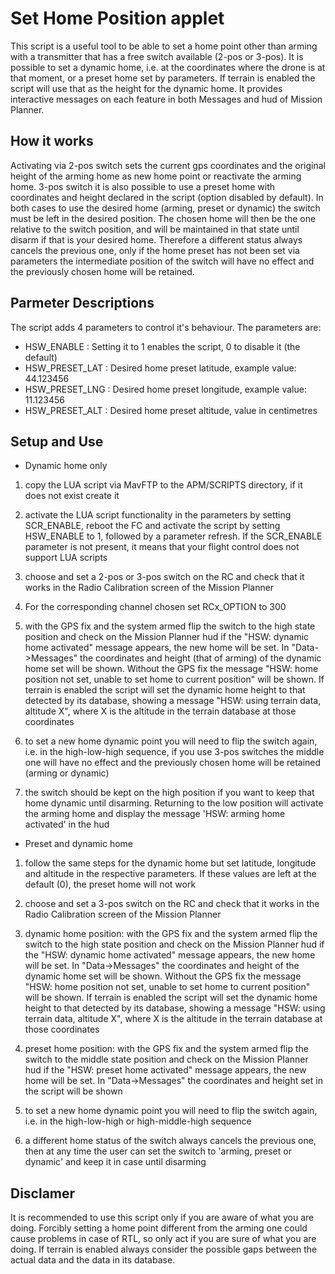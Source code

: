 # Set Home Position applet

This script is a useful tool to be able to set a home point other than arming with a transmitter that has a free switch
available (2-pos or 3-pos).
It is possible to set a dynamic home, i.e. at the coordinates where the drone is at that moment, or a preset home set by parameters.
If terrain is enabled the script will use that as the height for the dynamic home.
It provides interactive messages on each feature in both Messages and hud of Mission Planner.

## How it works

Activating via 2-pos switch sets the current gps coordinates and the original height of the arming home as new home point
or reactivate the arming home.
3-pos switch it is also possible to use a preset home with coordinates and height declared in the script (option disabled by default).
In both cases to use the desired home (arming, preset or dynamic) the switch must be left in the desired position.
The chosen home will then be the one relative to the switch position, and will be maintained in that state until disarm
if that is your desired home.
Therefore a different status always cancels the previous one, only if the home preset has not been set via parameters
the intermediate position of the switch will have no effect and the previously chosen home will be retained.

## Parmeter Descriptions

The script adds 4 parameters to control it's behaviour. The parameters
are:

- HSW_ENABLE : Setting it to 1 enables the script, 0 to disable it (the default)
- HSW_PRESET_LAT : Desired home preset latitude, example value: 44.123456
- HSW_PRESET_LNG : Desired home preset longitude, example value: 11.123456
- HSW_PRESET_ALT : Desired home preset altitude, value in centimetres

## Setup and Use

- Dynamic home only

1. copy the LUA script via MavFTP to the APM/SCRIPTS directory, if it does not exist create it

2. activate the LUA script functionality in the parameters by setting SCR_ENABLE, reboot the FC and
activate the script by setting HSW_ENABLE to 1, followed by a parameter refresh.
If the SCR_ENABLE parameter is not present, it means that your flight control does not support LUA scripts

3. choose and set a 2-pos or 3-pos switch on the RC and check that it works in the Radio Calibration screen
of the Mission Planner

4. For the corresponding channel chosen set RCx_OPTION to 300

5. with the GPS fix and the system armed flip the switch to the high state position and check on the Mission Planner hud
if the "HSW: dynamic home activated" message appears, the new home will be set.
In "Data->Messages" the coordinates and height (that of arming) of the dynamic home set will be shown.
Without the GPS fix the message "HSW: home position not set, unable to set home to current position" will be shown.
If terrain is enabled the script will set the dynamic home height to that detected by its database, showing a message
"HSW: using terrain data, altitude X", where X is the altitude in the terrain database at those coordinates

6. to set a new home dynamic point you will need to flip the switch again, i.e. in the high-low-high sequence, if you use 3-pos
switches the middle one will have no effect and the previously chosen home will be retained (arming or dynamic)

7. the switch should be kept on the high position if you want to keep that home dynamic until disarming.
Returning to the low position will activate the arming home and display the message 'HSW: arming home activated' in the hud


- Preset and dynamic home

1. follow the same steps for the dynamic home but set latitude, longitude and altitude in the respective parameters.
If these values are left at the default (0), the preset home will not work

2. choose and set a 3-pos switch on the RC and check that it works in the Radio Calibration screen of the Mission Planner

3. dynamic home position: with the GPS fix and the system armed flip the switch to the high state position and check on the
Mission Planner hud if the "HSW: dynamic home activated" message appears, the new home will be set.
In "Data->Messages" the coordinates and height of the dynamic home set will be shown.
Without the GPS fix the message "HSW: home position not set, unable to set home to current position" will be shown.
If terrain is enabled the script will set the dynamic home height to that detected by its database, showing a message
"HSW: using terrain data, altitude X", where X is the altitude in the terrain database at those coordinates
   
4. preset home position: with the GPS fix and the system armed flip the switch to the middle state position and check on the
Mission Planner hud if the "HSW: preset home activated" message appears, the new home will be set.
In "Data->Messages" the coordinates and height set in the script will be shown

5. to set a new home dynamic point you will need to flip the switch again, i.e. in the high-low-high or high-middle-high sequence

6. a different home status of the switch always cancels the previous one, then at any time the user can set the switch to
'arming, preset or dynamic' and keep it in case until disarming

## Disclamer

It is recommended to use this script only if you are aware of what you are doing.
Forcibly setting a home point different from the arming one could cause problems in case of RTL, so only act if you are sure
of what you are doing.
If terrain is enabled always consider the possible gaps between the actual data and the data in its database.
